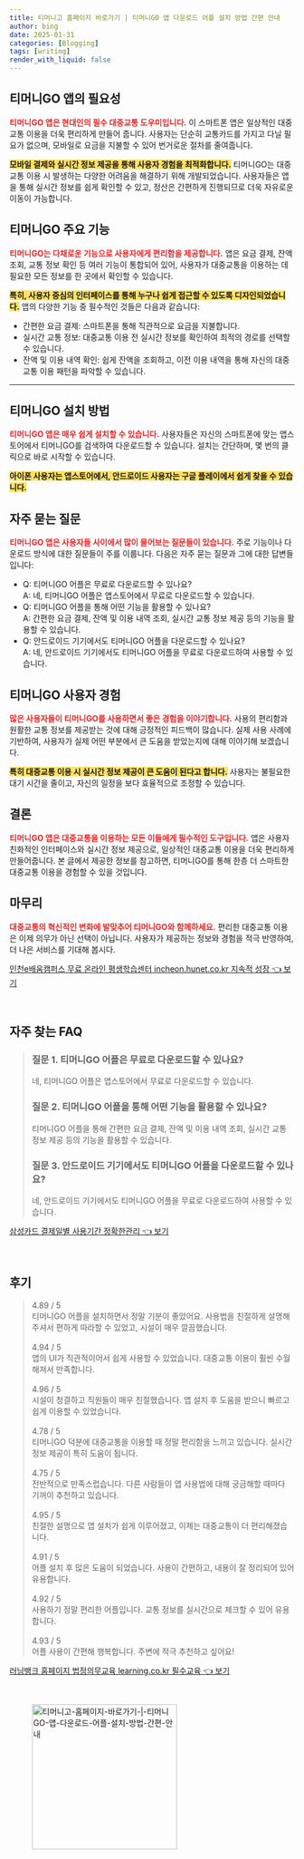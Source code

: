 ```yaml
---
title: 티머니고 홈페이지 바로가기 | 티머니GO 앱 다운로드 어플 설치 방법 간편 안내
author: bing
date: 2025-01-31
categories: [Blogging]
tags: [writing]
render_with_liquid: false
---
```



<h2 id='티머니GO-앱의-필요성'>티머니GO 앱의 필요성</h2>

<p><b><span style="color: #ee2323;">티머니GO 앱은 현대인의 필수 대중교통 도우미입니다.</span></b> 이 스마트폰 앱은 일상적인 대중교통 이용을 더욱 편리하게 만들어 줍니다. 사용자는 단순히 교통카드를 가지고 다닐 필요가 없으며, 모바일로 요금을 지불할 수 있어 번거로운 절차를 줄여줍니다. </p>

<p><b><span style="background-color: #ffe066;">모바일 결제와 실시간 정보 제공을 통해 사용자 경험을 최적화합니다.</span></b> 티머니GO는 대중교통 이용 시 발생하는 다양한 어려움을 해결하기 위해 개발되었습니다. 사용자들은 앱을 통해 실시간 정보를 쉽게 확인할 수 있고, 정산은 간편하게 진행되므로 더욱 자유로운 이동이 가능합니다.</p>

<h2 id='티머니GO-주요기능'>티머니GO 주요 기능</h2>

<p><b><span style="color: #ee2323;">티머니GO는 다채로운 기능으로 사용자에게 편리함을 제공합니다.</span></b> 앱은 요금 결제, 잔액 조회, 교통 정보 확인 등 여러 기능이 통합되어 있어, 사용자가 대중교통을 이용하는 데 필요한 모든 정보를 한 곳에서 확인할 수 있습니다. </p>

<p><b><span style="background-color: #ffe066;">특히, 사용자 중심의 인터페이스를 통해 누구나 쉽게 접근할 수 있도록 디자인되었습니다.</span></b> 앱의 다양한 기능 중 필수적인 것들은 다음과 같습니다:</p>

<ul>
    <li>간편한 요금 결제: 스마트폰을 통해 직관적으로 요금을 지불합니다.</li>
    <li>실시간 교통 정보: 대중교통 이용 전 실시간 정보를 확인하여 최적의 경로를 선택할 수 있습니다.</li>
    <li>잔액 및 이용 내역 확인: 쉽게 잔액을 조회하고, 이전 이용 내역을 통해 자신의 대중교통 이용 패턴을 파악할 수 있습니다.</li>
</ul>

<hr />

<h2 id='설치-방법'>티머니GO 설치 방법</h2>

<p><b><span style="color: #ee2323;">티머니GO 앱은 매우 쉽게 설치할 수 있습니다.</span></b> 사용자들은 자신의 스마트폰에 맞는 앱스토어에서 티머니GO를 검색하여 다운로드할 수 있습니다. 설치는 간단하며, 몇 번의 클릭으로 바로 시작할 수 있습니다. </p>

<p><b><span style="background-color: #ffe066;">아이폰 사용자는 앱스토어에서, 안드로이드 사용자는 구글 플레이에서 쉽게 찾을 수 있습니다.</span></b></p>

<h2 id='자주-묻는-질문'>자주 묻는 질문</h2>

<p><b><span style="color: #ee2323;">티머니GO 앱은 사용자들 사이에서 많이 물어보는 질문들이 있습니다.</span></b> 주로 기능이나 다운로드 방식에 대한 질문들이 주를 이룹니다. 다음은 자주 묻는 질문과 그에 대한 답변들입니다:</p>

<ul>
    <li>Q: 티머니GO 어플은 무료로 다운로드할 수 있나요? <br>A: 네, 티머니GO 어플은 앱스토어에서 무료로 다운로드할 수 있습니다.</li>
    <li>Q: 티머니GO 어플을 통해 어떤 기능을 활용할 수 있나요? <br>A: 간편한 요금 결제, 잔액 및 이용 내역 조회, 실시간 교통 정보 제공 등의 기능을 활용할 수 있습니다.</li>
    <li>Q: 안드로이드 기기에서도 티머니GO 어플을 다운로드할 수 있나요? <br>A: 네, 안드로이드 기기에서도 티머니GO 어플을 무료로 다운로드하여 사용할 수 있습니다.</li>
</ul>

<h2 id='티머니GO-사용-경험'>티머니GO 사용자 경험</h2>

<p><b><span style="color: #ee2323;">많은 사용자들이 티머니GO를 사용하면서 좋은 경험을 이야기합니다.</span></b> 사용의 편리함과 원활한 교통 정보를 제공받는 것에 대해 긍정적인 피드백이 많습니다. 실제 사용 사례에 기반하여, 사용자가 실제 어떤 부분에서 큰 도움을 받았는지에 대해 이야기해 보겠습니다.</p>

<p><b><span style="background-color: #ffe066;">특히 대중교통 이용 시 실시간 정보 제공이 큰 도움이 된다고 합니다.</span></b> 사용자는 불필요한 대기 시간을 줄이고, 자신의 일정을 보다 효율적으로 조정할 수 있습니다. </p>

<h2 id='결론'>결론</h2>

<p><b><span style="color: #ee2323;">티머니GO 앱은 대중교통을 이용하는 모든 이들에게 필수적인 도구입니다.</span></b> 앱은 사용자 친화적인 인터페이스와 실시간 정보 제공으로, 일상적인 대중교통 이용을 더욱 편리하게 만들어줍니다. 본 글에서 제공한 정보를 참고하면, 티머니GO를 통해 한층 더 스마트한 대중교통 이용을 경험할 수 있을 것입니다.</p>

<h2 id='마무리'>마무리</h2>

<p><b><span style="color: #ee2323;">대중교통의 혁신적인 변화에 발맞추어 티머니GO와 함께하세요.</span></b> 편리한 대중교통 이용은 이제 의무가 아닌 선택이 아닙니다. 사용자가 제공하는 정보와 경험을 적극 반영하여, 더 나은 서비스를 기대해 봅시다.</p>


<p><a class="click-button" title="인천e배움캠퍼스 무료 온라인 평생학습센터 incheon.hunet.co.kr 지속적 성장" href="https://aptwhite.github.io/posts/%EC%9D%B8%EC%B2%9Ce%EB%B0%B0%EC%9B%80%EC%BA%A0%ED%8D%BC%EC%8A%A4-%EB%AC%B4%EB%A3%8C-%EC%98%A8%EB%9D%BC%EC%9D%B8-%ED%8F%89%EC%83%9D%ED%95%99%EC%8A%B5%EC%84%BC%ED%84%B0-incheon.hunet.co.kr-%EC%A7%80%EC%86%8D%EC%A0%81-%EC%84%B1%EC%9E%A5/" rel="dofollow">인천e배움캠퍼스 무료 온라인 평생학습센터 incheon.hunet.co.kr 지속적 성장 👈 보기</a></p><br>
<h2 id='자주_찾는_FAQ'>자주 찾는 FAQ</h2>
<div itemscope="" itemtype="https://schema.org/FAQPage"> 
<blockquote> 
<div itemscope="" itemprop="mainEntity" itemtype="https://schema.org/Question"> 
<h3 itemprop="name">질문 1. 티머니GO 어플은 무료로 다운로드할 수 있나요?</h3> 
<div itemscope="" itemprop="acceptedAnswer" itemtype="https://schema.org/Answer"> 
<span itemprop="text"> 
<p>네, 티머니GO 어플은 앱스토어에서 무료로 다운로드할 수 있습니다.</p> 
</span> 
</div> 
</div> 
<div itemscope="" itemprop="mainEntity" itemtype="https://schema.org/Question"> 
<h3 itemprop="name">질문 2. 티머니GO 어플을 통해 어떤 기능을 활용할 수 있나요?</h3> 
<div itemscope="" itemprop="acceptedAnswer" itemtype="https://schema.org/Answer"> 
<span itemprop="text"> 
<p>티머니GO 어플을 통해 간편한 요금 결제, 잔액 및 이용 내역 조회, 실시간 교통 정보 제공 등의 기능을 활용할 수 있습니다.</p> 
</span> 
</div> 
</div> 
<div itemscope="" itemprop="mainEntity" itemtype="https://schema.org/Question"> 
<h3 itemprop="name">질문 3. 안드로이드 기기에서도 티머니GO 어플을 다운로드할 수 있나요?</h3> 
<div itemscope="" itemprop="acceptedAnswer" itemtype="https://schema.org/Answer"> 
<span itemprop="text"> 
<p>네, 안드로이드 기기에서도 티머니GO 어플을 무료로 다운로드하여 사용할 수 있습니다.</p> 
</span> 
</div> 
</div> 
</blockquote> 
</div>
<p><a class="click-button" title="삼성카드 결제일별 사용기간 정확한관리" href="https://aptwhite.github.io/posts/%EC%82%BC%EC%84%B1%EC%B9%B4%EB%93%9C-%EA%B2%B0%EC%A0%9C%EC%9D%BC%EB%B3%84-%EC%82%AC%EC%9A%A9%EA%B8%B0%EA%B0%84-%EC%A0%95%ED%99%95%ED%95%9C%EA%B4%80%EB%A6%AC/" rel="dofollow">삼성카드 결제일별 사용기간 정확한관리 👈 보기</a></p><br>
<h2 id='후기'>후기</h2>
<div itemscope itemtype="https://schema.org/Product">
  <blockquote>
  <div itemprop="review" itemscope itemtype="https://schema.org/Review">
      <div itemprop="reviewRating" itemscope itemtype="https://schema.org/Rating"> <span itemprop="ratingValue">4.89</span> / <span itemprop="bestRating">5</span> </div>
      <span itemprop="reviewBody">티머니GO 어플을 설치하면서 정말 기분이 좋았어요. 사용법을 친절하게 설명해주셔서 편하게 따라할 수 있었고, 시설이 매우 깔끔했습니다.</span>
  </div>
  <br>
  <div itemprop="review" itemscope itemtype="https://schema.org/Review">
      <div itemprop="reviewRating" itemscope itemtype="https://schema.org/Rating"> <span itemprop="ratingValue">4.94</span> / <span itemprop="bestRating">5</span> </div>
      <span itemprop="reviewBody">앱의 UI가 직관적이어서 쉽게 사용할 수 있었습니다. 대중교통 이용이 훨씬 수월해져서 만족합니다.</span>
  </div>
  <br>
  <div itemprop="review" itemscope itemtype="https://schema.org/Review">
      <div itemprop="reviewRating" itemscope itemtype="https://schema.org/Rating"> <span itemprop="ratingValue">4.96</span> / <span itemprop="bestRating">5</span> </div>
      <span itemprop="reviewBody">시설이 청결하고 직원들이 매우 친절했습니다. 앱 설치 후 도움을 받으니 빠르고 쉽게 이용할 수 있었습니다.</span>
  </div>
  <br>
  <div itemprop="review" itemscope itemtype="https://schema.org/Review">
      <div itemprop="reviewRating" itemscope itemtype="https://schema.org/Rating"> <span itemprop="ratingValue">4.78</span> / <span itemprop="bestRating">5</span> </div>
      <span itemprop="reviewBody">티머니GO 덕분에 대중교통을 이용할 때 정말 편리함을 느끼고 있습니다. 실시간 정보 제공이 특히 도움이 됩니다.</span>
  </div>
  <br>
  <div itemprop="review" itemscope itemtype="https://schema.org/Review">
      <div itemprop="reviewRating" itemscope itemtype="https://schema.org/Rating"> <span itemprop="ratingValue">4.75</span> / <span itemprop="bestRating">5</span> </div>
      <span itemprop="reviewBody">전반적으로 만족스럽습니다. 다른 사람들이 앱 사용법에 대해 궁금해할 때마다 기꺼이 추천하고 있습니다.</span>
  </div>
  <br>
  <div itemprop="review" itemscope itemtype="https://schema.org/Review">
      <div itemprop="reviewRating" itemscope itemtype="https://schema.org/Rating"> <span itemprop="ratingValue">4.95</span> / <span itemprop="bestRating">5</span> </div>
      <span itemprop="reviewBody">친절한 설명으로 앱 설치가 쉽게 이루어졌고, 이제는 대중교통이 더 편리해졌습니다.</span>
  </div>
  <br>
  <div itemprop="review" itemscope itemtype="https://schema.org/Review">
      <div itemprop="reviewRating" itemscope itemtype="https://schema.org/Rating"> <span itemprop="ratingValue">4.91</span> / <span itemprop="bestRating">5</span> </div>
      <span itemprop="reviewBody">어플 설치 후 많은 도움이 되었습니다. 사용이 간편하고, 내용이 잘 정리되어 있어 유용합니다.</span>
  </div>
  <br>
  <div itemprop="review" itemscope itemtype="https://schema.org/Review">
      <div itemprop="reviewRating" itemscope itemtype="https://schema.org/Rating"> <span itemprop="ratingValue">4.92</span> / <span itemprop="bestRating">5</span> </div>
      <span itemprop="reviewBody">사용하기 정말 편리한 어플입니다. 교통 정보를 실시간으로 체크할 수 있어 유용합니다.</span>
  </div>
  <br>
  <div itemprop="review" itemscope itemtype="https://schema.org/Review">
      <div itemprop="reviewRating" itemscope itemtype="https://schema.org/Rating"> <span itemprop="ratingValue">4.93</span> / <span itemprop="bestRating">5</span> </div>
      <span itemprop="reviewBody">어플 사용이 간편해 행복합니다. 주변에 적극 추천하고 싶어요!</span>
  </div>
  </blockquote>
</div>
<p><a class="click-button" title="러닝뱅크 홈페이지 법정의무교육 learning.co.kr 필수교육" href="https://aptwhite.github.io/posts/%EB%9F%AC%EB%8B%9D%EB%B1%85%ED%81%AC-%ED%99%88%ED%8E%98%EC%9D%B4%EC%A7%80-%EB%B2%95%EC%A0%95%EC%9D%98%EB%AC%B4%EA%B5%90%EC%9C%A1-learning.co.kr-%ED%95%84%EC%88%98%EA%B5%90%EC%9C%A1/" rel="dofollow">러닝뱅크 홈페이지 법정의무교육 learning.co.kr 필수교육 👈 보기</a></p><br>
<figure class="image"><img src="https://aptwhite.github.io/assets/img/thumbnail/티머니고-홈페이지-바로가기-|-티머니GO-앱-다운로드-어플-설치-방법-간편-안내.webp" alt="티머니고-홈페이지-바로가기-|-티머니GO-앱-다운로드-어플-설치-방법-간편-안내" width="256" height="256"></figure>